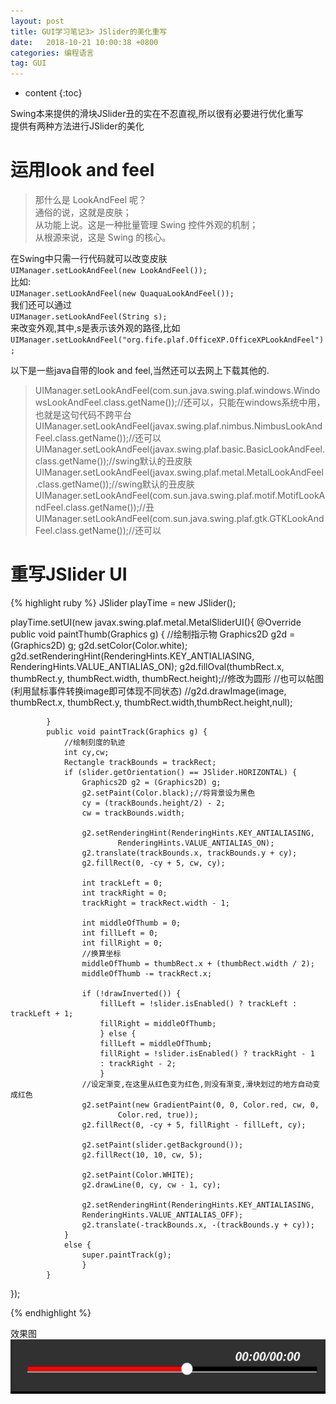 ```yaml
---
layout: post
title: GUI学习笔记3> JSlider的美化重写
date:   2018-10-21 10:00:38 +0800
categories: 编程语言
tag: GUI
---
```


* content
{:toc}


Swing本来提供的滑块JSlider丑的实在不忍直视,所以很有必要进行优化重写  
提供有两种方法进行JSlider的美化

运用look and feel
=================

>那什么是 LookAndFeel 呢？  
>通俗的说，这就是皮肤；  
>从功能上说。这是一种批量管理 Swing 控件外观的机制；  
>从根源来说，这是 Swing 的核心。  


在Swing中只需一行代码就可以改变皮肤      
`UIManager.setLookAndFeel(new LookAndFeel());`  
比如:    
   `UIManager.setLookAndFeel(new QuaquaLookAndFeel());`  
我们还可以通过  
   `UIManager.setLookAndFeel(String s);`  
来改变外观,其中,s是表示该外观的路径,比如  
   `UIManager.setLookAndFeel("org.fife.plaf.OfficeXP.OfficeXPLookAndFeel");`  

以下是一些java自带的look and feel,当然还可以去网上下载其他的.  
>UIManager.setLookAndFeel(com.sun.java.swing.plaf.windows.WindowsLookAndFeel.class.getName());//还可以，只能在windows系统中用，也就是这句代码不跨平台  
UIManager.setLookAndFeel(javax.swing.plaf.nimbus.NimbusLookAndFeel.class.getName());//还可以  
UIManager.setLookAndFeel(javax.swing.plaf.basic.BasicLookAndFeel.class.getName());//swing默认的丑皮肤  
UIManager.setLookAndFeel(javax.swing.plaf.metal.MetalLookAndFeel.class.getName());//swing默认的丑皮肤  
UIManager.setLookAndFeel(com.sun.java.swing.plaf.motif.MotifLookAndFeel.class.getName());//丑  
UIManager.setLookAndFeel(com.sun.java.swing.plaf.gtk.GTKLookAndFeel.class.getName());//还可以  


重写JSlider UI
===============
{% highlight ruby %}
JSlider playTime = new JSlider();

playTime.setUI(new  javax.swing.plaf.metal.MetalSliderUI(){
	    	@Override
	    	public void paintThumb(Graphics g) {
                //绘制指示物
	    		Graphics2D g2d = (Graphics2D) g;
	    		g2d.setColor(Color.white);
	    		g2d.setRenderingHint(RenderingHints.KEY_ANTIALIASING, RenderingHints.VALUE_ANTIALIAS_ON);
	    		g2d.fillOval(thumbRect.x, thumbRect.y, thumbRect.width,
                        thumbRect.height);//修改为圆形
                //也可以帖图(利用鼠标事件转换image即可体现不同状态)
                //g2d.drawImage(image, thumbRect.x, thumbRect.y, thumbRect.width,thumbRect.height,null);

	    	}
	    	public void paintTrack(Graphics g) {
                //绘制刻度的轨迹
	    		int cy,cw;
	    		Rectangle trackBounds = trackRect;
	    		if (slider.getOrientation() == JSlider.HORIZONTAL) {
	    			Graphics2D g2 = (Graphics2D) g;
	    			g2.setPaint(Color.black);//将背景设为黑色
	    			cy = (trackBounds.height/2) - 2;
	    			cw = trackBounds.width;
	    			
	    			g2.setRenderingHint(RenderingHints.KEY_ANTIALIASING,
	    					RenderingHints.VALUE_ANTIALIAS_ON);
	    			g2.translate(trackBounds.x, trackBounds.y + cy);
	    			g2.fillRect(0, -cy + 5, cw, cy);
	    			
	    			int trackLeft = 0;
	    			int trackRight = 0;
	    			trackRight = trackRect.width - 1;

	    			int middleOfThumb = 0;
	    			int fillLeft = 0;
	    			int fillRight = 0;
	    			//换算坐标
	    			middleOfThumb = thumbRect.x + (thumbRect.width / 2);
	    			middleOfThumb -= trackRect.x;
	    			
	    			if (!drawInverted()) {
	    				fillLeft = !slider.isEnabled() ? trackLeft : trackLeft + 1;
	    				fillRight = middleOfThumb;
	    				} else {
	    				fillLeft = middleOfThumb;
	    				fillRight = !slider.isEnabled() ? trackRight - 1
	    				: trackRight - 2;
	    				}
	    			//设定渐变,在这里从红色变为红色,则没有渐变,滑块划过的地方自动变成红色
	    			g2.setPaint(new GradientPaint(0, 0, Color.red, cw, 0,
	    					Color.red, true));
	    			g2.fillRect(0, -cy + 5, fillRight - fillLeft, cy);
	    					
	    			g2.setPaint(slider.getBackground());
	    			g2.fillRect(10, 10, cw, 5);

	    			g2.setPaint(Color.WHITE);
	    			g2.drawLine(0, cy, cw - 1, cy);

	    			g2.setRenderingHint(RenderingHints.KEY_ANTIALIASING,
	    			RenderingHints.VALUE_ANTIALIAS_OFF);
	    			g2.translate(-trackBounds.x, -(trackBounds.y + cy));   					
	    		}
	    		else {
    				super.paintTrack(g);
    				}
	    	}
	    
});


{% endhighlight %}

效果图  
![JSlider](/styles/images/JSlider.PNG)
